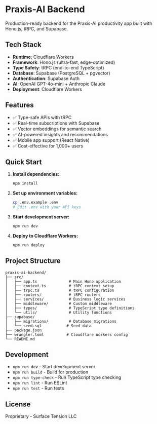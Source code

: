 # Praxis-AI Backend

Production-ready backend for the Praxis-AI productivity app built with Hono.js, tRPC, and Supabase.

## Tech Stack

- **Runtime**: Cloudflare Workers
- **Framework**: Hono.js (ultra-fast, edge-optimized)
- **Type Safety**: tRPC (end-to-end TypeScript)
- **Database**: Supabase (PostgreSQL + pgvector)
- **Authentication**: Supabase Auth
- **AI**: OpenAI GPT-4o-mini + Anthropic Claude
- **Deployment**: Cloudflare Workers

## Features

- ✅ Type-safe APIs with tRPC
- ✅ Real-time subscriptions with Supabase
- ✅ Vector embeddings for semantic search
- ✅ AI-powered insights and recommendations
- ✅ Mobile app support (React Native)
- ✅ Cost-effective for 1,000+ users

## Quick Start

1. **Install dependencies:**
   ```bash
   npm install
   ```

2. **Set up environment variables:**
   ```bash
   cp .env.example .env
   # Edit .env with your API keys
   ```

3. **Start development server:**
   ```bash
   npm run dev
   ```

4. **Deploy to Cloudflare Workers:**
   ```bash
   npm run deploy
   ```

## Project Structure

```
praxis-ai-backend/
├── src/
│   ├── app.ts              # Main Hono application
│   ├── context.ts          # tRPC context setup
│   ├── trpc.ts             # tRPC configuration
│   ├── routers/            # tRPC routers
│   ├── services/           # Business logic services
│   ├── middleware/         # Custom middleware
│   ├── types/              # TypeScript type definitions
│   └── utils/              # Utility functions
├── supabase/
│   ├── migrations/         # Database migrations
│   └── seed.sql           # Seed data
├── package.json
├── wrangler.toml          # Cloudflare Workers config
└── README.md
```

## Development

- `npm run dev` - Start development server
- `npm run build` - Build for production
- `npm run type-check` - Run TypeScript type checking
- `npm run lint` - Run ESLint
- `npm run test` - Run tests

## License

Proprietary - Surface Tension LLC
